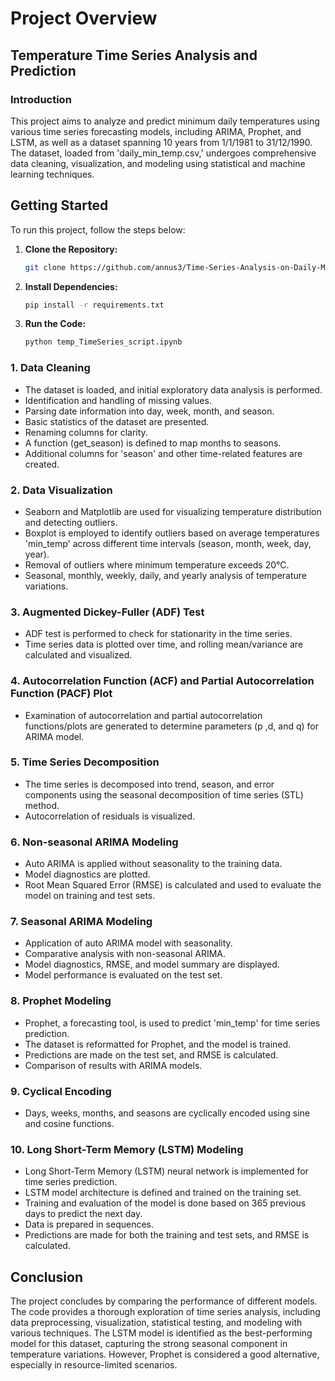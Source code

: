 # Project Overview

## Temperature Time Series Analysis and Prediction


### Introduction
This project aims to analyze and predict minimum daily temperatures using various time series forecasting models, including ARIMA, Prophet, and LSTM, as well as a dataset spanning 10 years from 1/1/1981 to 31/12/1990. The dataset, loaded from 'daily_min_temp.csv,' undergoes comprehensive data cleaning, visualization, and modeling using statistical and machine learning techniques.


## Getting Started

To run this project, follow the steps below:

1. **Clone the Repository:**
   ```bash
   git clone https://github.com/annus3/Time-Series-Analysis-on-Daily-Minumum-Temperature
      ```

2. **Install Dependencies:**
   ```bash
   pip install -r requirements.txt
   ```

3. **Run the Code:**
   ```bash
   python temp_TimeSeries_script.ipynb
   ```

### 1. Data Cleaning
- The dataset is loaded, and initial exploratory data analysis is performed.
- Identification and handling of missing values.
- Parsing date information into day, week, month, and season.
- Basic statistics of the dataset are presented.
- Renaming columns for clarity.
- A function (get_season) is defined to map months to seasons.
- Additional columns for 'season' and other time-related features are created.

### 2. Data Visualization
- Seaborn and Matplotlib are used for visualizing temperature distribution and detecting outliers.
- Boxplot is employed to identify outliers based on average temperatures 'min_temp' across different time intervals (season, month, week, day, year).
- Removal of outliers where minimum temperature exceeds 20°C.
- Seasonal, monthly, weekly, daily, and yearly analysis of temperature variations.

### 3. Augmented Dickey-Fuller (ADF) Test
- ADF test is performed to check for stationarity in the time series.
- Time series data is plotted over time, and rolling mean/variance are calculated and visualized.

### 4. Autocorrelation Function (ACF) and Partial Autocorrelation Function (PACF) Plot
- Examination of autocorrelation and partial autocorrelation functions/plots are generated to determine parameters (p ,d, and q) for ARIMA model.

### 5. Time Series Decomposition
- The time series is decomposed into trend, season, and error components using the seasonal decomposition of time series (STL) method.
- Autocorrelation of residuals is visualized.

### 6. Non-seasonal ARIMA Modeling
- Auto ARIMA is applied without seasonality to the training data.
- Model diagnostics are plotted.
- Root Mean Squared Error (RMSE) is calculated and used to evaluate the model on training and test sets.

### 7. Seasonal ARIMA Modeling
- Application of auto ARIMA model with seasonality.
- Comparative analysis with non-seasonal ARIMA.
- Model diagnostics, RMSE, and model summary are displayed.
- Model performance is evaluated on the test set.

### 8. Prophet Modeling
- Prophet, a forecasting tool, is used to predict 'min_temp' for time series prediction.
- The dataset is reformatted for Prophet, and the model is trained.
- Predictions are made on the test set, and RMSE is calculated.
- Comparison of results with ARIMA models.

### 9. Cyclical Encoding
- Days, weeks, months, and seasons are cyclically encoded using sine and cosine functions.

### 10. Long Short-Term Memory (LSTM) Modeling
- Long Short-Term Memory (LSTM) neural network is implemented for time series prediction.
- LSTM model architecture is defined and trained on the training set.
- Training and evaluation of the model is done based on 365 previous days to predict the next day.
- Data is prepared in sequences.
- Predictions are made for both the training and test sets, and RMSE is calculated.

## Conclusion
The project concludes by comparing the performance of different models. The code provides a thorough exploration of time series analysis, including data preprocessing, visualization, statistical testing, and modeling with various techniques. The LSTM model is identified as the best-performing model for this dataset, capturing the strong seasonal component in temperature variations. However, Prophet is considered a good alternative, especially in resource-limited scenarios.

